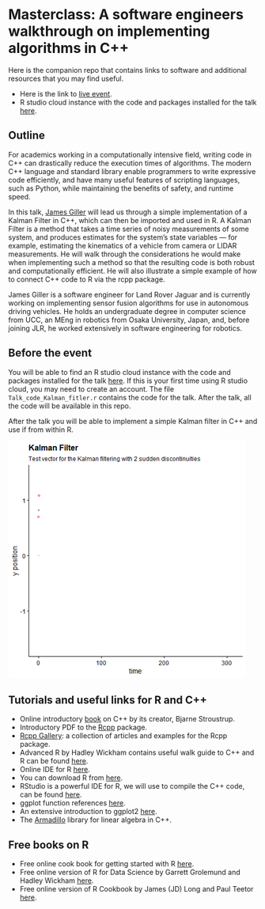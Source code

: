 # Masterclass: A software engineers  walkthrough on implementing algorithms in  C++

Here is the companion repo that contains links to software and additional resources that you may find useful.

- Here is the link to [live event](https://teams.microsoft.com/l/meetup-join/19%3ameeting_YWNmMThmZTItMzIxNS00ZGIwLTg1MjYtNWVkYjM2MjlkMDM2%40thread.v2/0?context=%7b%22Tid%22%3a%220084b924-3ab4-4116-9251-9939f695e54c%22%2c%22Oid%22%3a%223d118b9f-3781-4f76-bba6-8a49e4481cf2%22%2c%22IsBroadcastMeeting%22%3atrue%7d).
- R studio cloud instance with the code and packages installed for the talk [here](https://rstudio.cloud/project/1471581). 

## Outline

For academics working in a computationally intensive field, writing code in C++ can drastically reduce the execution times of algorithms. The modern C++ language and standard library enable programmers to write expressive code efficiently, and have many useful features of scripting languages, such as Python, while maintaining the benefits of safety, and runtime speed.

In this talk, [James Giller](https://www.linkedin.com/in/jamesgiller/) will lead us through a simple implementation of a Kalman Filter in C++, which can then be imported and used in R. A Kalman Filter is a method that takes a time series of noisy measurements of some system, and produces estimates for the system’s state variables — for example, estimating the kinematics of a vehicle from camera or LIDAR measurements. He will walk through the considerations he would make when implementing such a method so that the resulting code is both robust and computationally efficient. He will also illustrate a simple example of how to connect C++ code to R via the rcpp package. 

James Giller is a software engineer for Land Rover Jaguar and is currently working on implementing sensor fusion algorithms for use in autonomous driving vehicles. He holds an undergraduate degree in computer science from UCC, an MEng in robotics from Osaka University, Japan, and, before joining JLR, he worked extensively in software engineering for robotics.

## Before the event

You will be able to find an R studio cloud instance with the code and packages installed for the talk [here](https://rstudio.cloud/project/1471581). If this is your first time using R studio cloud, you may need to create an account. The file `Talk_code_Kalman_fitler.r` contains the code for the talk.  After the talk, all the code will be available in this repo. 

After the talk you will be able to implement a simple Kalman filter in C++ and use if from within R.

![Animated plot of the Kalman Filter working on an example positional data set](/filter_y.gif)

## Tutorials and useful links for R and C++

- Online introductory [book](https://isocpp.org/tour) on C++ by its creator, Bjarne Stroustrup.
- Introductory PDF to the [Rcpp](https://cran.r-project.org/web/packages/Rcpp/vignettes/Rcpp-introduction.pdf) package.
- [Rcpp Gallery](https://gallery.rcpp.org/): a collection of articles and examples for the Rcpp package.
- Advanced R by Hadley Wickham contains useful walk guide to C++ and R can be found [here](http://adv-r.had.co.nz/Rcpp.html).
- Online IDE for R [here](https://rstudio.cloud).
- You can download R from [here](https://www.r-project.org/).
- RStudio is a powerful IDE for R, we will use to compile the C++ code, can be found [here](https://rstudio.com/products/rstudio/download/).
- ggplot function references [here](https://ggplot2.tidyverse.org/reference/).
- An extensive introduction to ggplot2 [here](http://tutorials.iq.harvard.edu/R/Rgraphics/Rgraphics.html).
- The [Armadillo](http://arma.sourceforge.net/docs.html) library for linear algebra in C++.

## Free books on R

- Free online cook book for getting started with R [here](https://rstudio-education.github.io/tidyverse-cookbook/).
- Free online version of R for Data Science by Garrett Grolemund and Hadley Wickham [here](https://r4ds.had.co.nz/).
- Free online version of R Cookbook by James (JD) Long and Paul Teetor [here](https://rc2e.com/).
